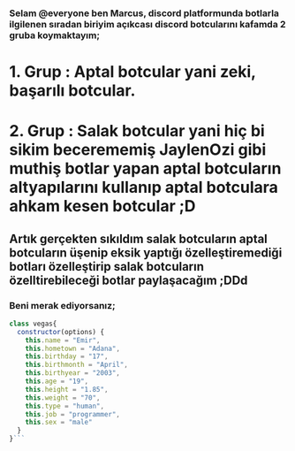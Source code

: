### Selam @everyone ben Marcus, discord platformunda botlarla ilgilenen sıradan biriyim açıkcası discord botcularını kafamda 2 gruba koymaktayım;

# 1. Grup : Aptal botcular yani zeki, başarılı botcular.

# 2. Grup : Salak botcular yani hiç bi sikim becerememiş JaylenOzi gibi muthiş botlar yapan aptal botcuların altyapılarını kullanıp aptal botculara ahkam kesen botcular ;D 

## Artık gerçekten sıkıldım salak botcuların aptal botcuların üşenip eksik yaptığı özelleştiremediği botları özelleştirip salak botcuların özelltirebileceği botlar paylaşacağım ;DDd

### Beni merak ediyorsanız;

```js
class vegas{
  constructor(options) {
    this.name = "Emir",
    this.hometown = "Adana",
    this.birthday = "17",
    this.birthmonth = "April",
    this.birthyear = "2003",
    this.age = "19",
    this.height = "1.85",
    this.weight = "70",
    this.type = "human",
    this.job = "programmer",
    this.sex = "male"
  }
}```

